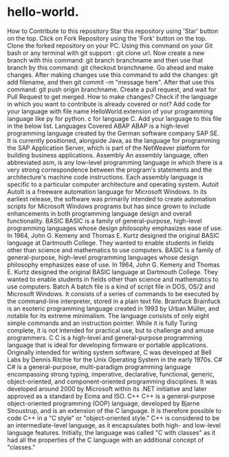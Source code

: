 # hello-world.
How to Contribute to this repository  Star this repository using 'Star' button on the top. Click on Fork Repository using the 'Fork' button on the top. Clone the forked repository on your PC. Using this command on your Git bash or any terminal with git support : git clone url. Now create a new branch with this command: git branch branchname and then use that branch by this command: git checkout branchname. Go ahead and make changes. After making changes use this command to add the changes: git add filename, and then git commit -m "message here". After that use this command: git push origin branchname. Create a pull request, and wait for Pull Request to get merged. How to make changes?  Check if the language in which you want to contribute is already covered or not? Add code for your language with file name HelloWorld.extension of your programming language like py for python. c for language C. Add your language to this file in the below list. Languages Covered   ABAP ABAP is a high-level programming language created by the German software company SAP SE. It is currently positioned, alongside Java, as the language for programming the SAP Application Server, which is part of the NetWeaver platform for building business applications.   Assembly An assembly language, often abbreviated asm, is any low-level programming language in which there is a very strong correspondence between the program's statements and the architecture's machine code instructions. Each assembly language is specific to a particular computer architecture and operating system.   Autoit AutoIt is a freeware automation language for Microsoft Windows. In its earliest release, the software was primarily intended to create automation scripts for Microsoft Windows programs but has since grown to include enhancements in both programming language design and overall functionality.   BASIC BASIC is a family of general-purpose, high-level programming languages whose design philosophy emphasizes ease of use. In 1964, John G. Kemeny and Thomas E. Kurtz designed the original BASIC language at Dartmouth College. They wanted to enable students in fields other than science and mathematics to use computers.  BASIC is a family of general-purpose, high-level programming languages whose design philosophy emphasizes ease of use. In 1964, John G. Kemeny and Thomas E. Kurtz designed the original BASIC language at Dartmouth College. They wanted to enable students in fields other than science and mathematics to use computers.   Batch A batch file is a kind of script file in DOS, OS/2 and Microsoft Windows. It consists of a series of commands to be executed by the command-line interpreter, stored in a plain text file.   Brainfuck Brainfuck is an esoteric programming language created in 1993 by Urban Müller, and notable for its extreme minimalism. The language consists of only eight simple commands and an instruction pointer. While it is fully Turing complete, it is not intended for practical use, but to challenge and amuse programmers.   C  C is a high-level and general-purpose programming language that is ideal for developing firmware or portable applications. Originally intended for writing system software, C was developed at Bell Labs by Dennis Ritchie for the Unix Operating System in the early 1970s.   C# C# is a general-purpose, multi-paradigm programming language encompassing strong typing, imperative, declarative, functional, generic, object-oriented, and component-oriented programming disciplines. It was developed around 2000 by Microsoft within its .NET initiative and later approved as a standard by Ecma and ISO.   C++ C++ is a general-purpose object-oriented programming (OOP) language, developed by Bjarne Stroustrup, and is an extension of the C language. It is therefore possible to code C++ in a "C style" or "object-oriented style." C++ is considered to be an intermediate-level language, as it encapsulates both high- and low-level language features. Initially, the language was called "C with classes" as it had all the properties of the C language with an additional concept of "classes."
